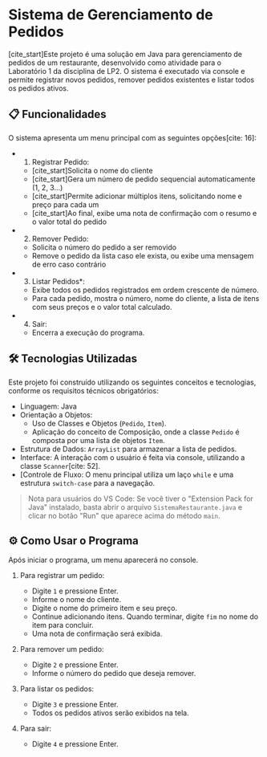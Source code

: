 # Sistema de Gerenciamento de Pedidos

[cite_start]Este projeto é uma solução em Java para gerenciamento de pedidos de um restaurante, desenvolvido como atividade para o Laboratório 1 da disciplina de LP2. O sistema é executado via console e permite registrar novos pedidos, remover pedidos existentes e listar todos os pedidos ativos. 

## 📋 Funcionalidades

O sistema apresenta um menu principal com as seguintes opções[cite: 16]:

* 1. Registrar Pedido:
    * [cite_start]Solicita o nome do cliente
    * [cite_start]Gera um número de pedido sequencial automaticamente (1, 2, 3...)
    * [cite_start]Permite adicionar múltiplos itens, solicitando nome e preço para cada um
    * [cite_start]Ao final, exibe uma nota de confirmação com o resumo e o valor total do pedido
* 2. Remover Pedido:
    * Solicita o número do pedido a ser removido
    * Remove o pedido da lista caso ele exista, ou exibe uma mensagem de erro caso contrário
* 3. Listar Pedidos*:
    * Exibe todos os pedidos registrados em ordem crescente de número.
    * Para cada pedido, mostra o número, nome do cliente, a lista de itens com seus preços e o valor total calculado.
* 4. Sair:
    * Encerra a execução do programa.

## 🛠️ Tecnologias Utilizadas

Este projeto foi construído utilizando os seguintes conceitos e tecnologias, conforme os requisitos técnicos obrigatórios:

* Linguagem: Java
* Orientação a Objetos:
    * Uso de Classes e Objetos (`Pedido`, `Item`).
    * Aplicação do conceito de Composição, onde a classe `Pedido` é composta por uma lista de objetos `Item`.
* Estrutura de Dados: `ArrayList` para armazenar a lista de pedidos.
* Interface: A interação com o usuário é feita via console, utilizando a classe `Scanner`[cite: 52].
* [Controle de Fluxo: O menu principal utiliza um laço `while` e uma estrutura `switch-case` para a navegação.

> Nota para usuários do VS Code: Se você tiver o "Extension Pack for Java" instalado, basta abrir o arquivo `SistemaRestaurante.java` e clicar no botão "Run" que aparece acima do método `main`.

## ⚙️ Como Usar o Programa

Após iniciar o programa, um menu aparecerá no console.

1.  Para registrar um pedido:
    * Digite `1` e pressione Enter.
    * Informe o nome do cliente.
    * Digite o nome do primeiro item e seu preço.
    * Continue adicionando itens. Quando terminar, digite `fim` no nome do item para concluir.
    * Uma nota de confirmação será exibida.

2.  Para remover um pedido:
    * Digite `2` e pressione Enter.
    * Informe o número do pedido que deseja remover.

3.  Para listar os pedidos:
    * Digite `3` e pressione Enter.
    * Todos os pedidos ativos serão exibidos na tela.

4.  Para sair:
    * Digite `4` e pressione Enter.
